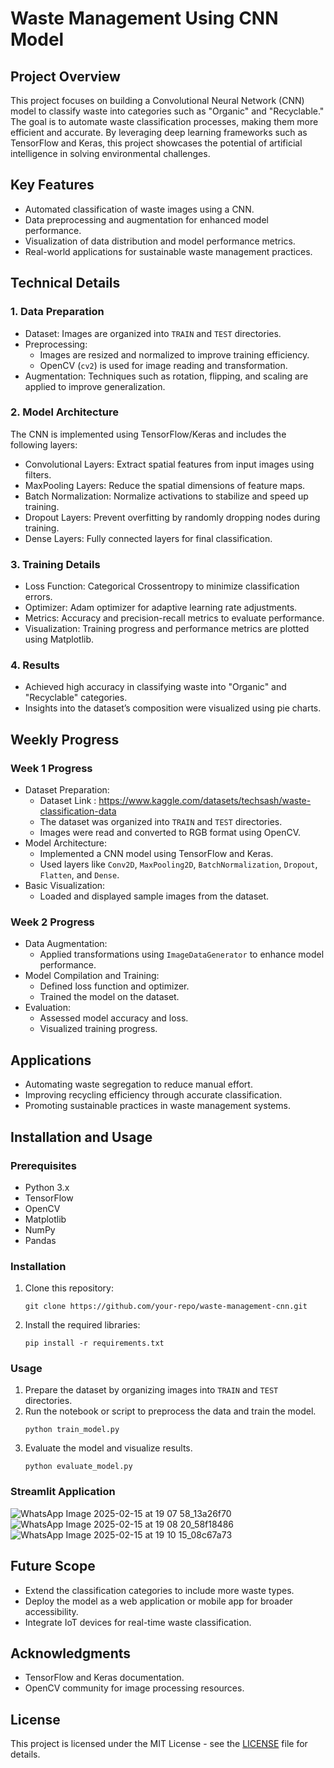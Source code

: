 # Waste Management Using CNN Model

## Project Overview
This project focuses on building a Convolutional Neural Network (CNN) model to classify waste into categories such as "Organic" and "Recyclable." The goal is to automate waste classification processes, making them more efficient and accurate. By leveraging deep learning frameworks such as TensorFlow and Keras, this project showcases the potential of artificial intelligence in solving environmental challenges.

## Key Features
- Automated classification of waste images using a CNN.
- Data preprocessing and augmentation for enhanced model performance.
- Visualization of data distribution and model performance metrics.
- Real-world applications for sustainable waste management practices.

## Technical Details

### 1. Data Preparation
- Dataset: Images are organized into `TRAIN` and `TEST` directories.
- Preprocessing:
  - Images are resized and normalized to improve training efficiency.
  - OpenCV (`cv2`) is used for image reading and transformation.
- Augmentation: Techniques such as rotation, flipping, and scaling are applied to improve generalization.

### 2. Model Architecture
The CNN is implemented using TensorFlow/Keras and includes the following layers:
- Convolutional Layers: Extract spatial features from input images using filters.
- MaxPooling Layers: Reduce the spatial dimensions of feature maps.
- Batch Normalization: Normalize activations to stabilize and speed up training.
- Dropout Layers: Prevent overfitting by randomly dropping nodes during training.
- Dense Layers: Fully connected layers for final classification.

### 3. Training Details
- Loss Function: Categorical Crossentropy to minimize classification errors.
- Optimizer: Adam optimizer for adaptive learning rate adjustments.
- Metrics: Accuracy and precision-recall metrics to evaluate performance.
- Visualization: Training progress and performance metrics are plotted using Matplotlib.

### 4. Results
- Achieved high accuracy in classifying waste into "Organic" and "Recyclable" categories.
- Insights into the dataset’s composition were visualized using pie charts.

## Weekly Progress

### Week 1 Progress
- Dataset Preparation:
  - Dataset Link : https://www.kaggle.com/datasets/techsash/waste-classification-data
  - The dataset was organized into `TRAIN` and `TEST` directories.
  - Images were read and converted to RGB format using OpenCV.
- Model Architecture:
  - Implemented a CNN model using TensorFlow and Keras.
  - Used layers like `Conv2D`, `MaxPooling2D`, `BatchNormalization`, `Dropout`, `Flatten`, and `Dense`.
- Basic Visualization:
  - Loaded and displayed sample images from the dataset.

### Week 2 Progress
- Data Augmentation:
  - Applied transformations using `ImageDataGenerator` to enhance model performance.
- Model Compilation and Training:
  - Defined loss function and optimizer.
  - Trained the model on the dataset.
- Evaluation:
  - Assessed model accuracy and loss.
  - Visualized training progress.

## Applications
- Automating waste segregation to reduce manual effort.
- Improving recycling efficiency through accurate classification.
- Promoting sustainable practices in waste management systems.

## Installation and Usage

### Prerequisites
- Python 3.x
- TensorFlow
- OpenCV
- Matplotlib
- NumPy
- Pandas

### Installation
1. Clone this repository:
   ```
   git clone https://github.com/your-repo/waste-management-cnn.git
   ```
2. Install the required libraries:
   ```
   pip install -r requirements.txt
   ```

### Usage
1. Prepare the dataset by organizing images into `TRAIN` and `TEST` directories.
2. Run the notebook or script to preprocess the data and train the model.
   ```
   python train_model.py
   ```
3. Evaluate the model and visualize results.
   ```
   python evaluate_model.py
   ```
### Streamlit Application
  ![WhatsApp Image 2025-02-15 at 19 07 58_13a26f70](https://github.com/user-attachments/assets/b5fa6314-bcef-4784-8039-51a57f4138a8)
  ![WhatsApp Image 2025-02-15 at 19 08 20_58f18486](https://github.com/user-attachments/assets/9317e6ba-2585-4592-8679-776f8f33708f)
  ![WhatsApp Image 2025-02-15 at 19 10 15_08c67a73](https://github.com/user-attachments/assets/fb524bcf-369e-4ace-afcc-058243ff2e4a)




## Future Scope
- Extend the classification categories to include more waste types.
- Deploy the model as a web application or mobile app for broader accessibility.
- Integrate IoT devices for real-time waste classification.

## Acknowledgments
- TensorFlow and Keras documentation.
- OpenCV community for image processing resources.

## License
This project is licensed under the MIT License - see the [LICENSE](LICENSE) file for details.

